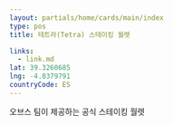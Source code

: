 ```yaml
---
layout: partials/home/cards/main/index
type: pos
title: 테트라(Tetra) 스테이킹 월렛

links:
  - link.md
lat: 39.3260685
lng: -4.8379791
countryCode: ES
---
```


오브스 팀이 제공하는 공식 스테이킹 월렛

